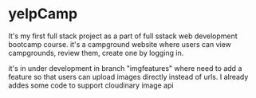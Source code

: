 # yelpCamp

It's my first full stack project as a part of full sstack web development bootcamp course.
it's a campground website where users can view campgrounds, review them, create one by logging in.

it's in under development in branch "imgfeatures" where need to add a feature so that users can upload images directly instead of urls. I already addes some code to support cloudinary image api
